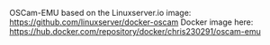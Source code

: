 OSCam-EMU based on the Linuxserver.io image: https://github.com/linuxserver/docker-oscam
Docker image here: https://hub.docker.com/repository/docker/chris230291/oscam-emu